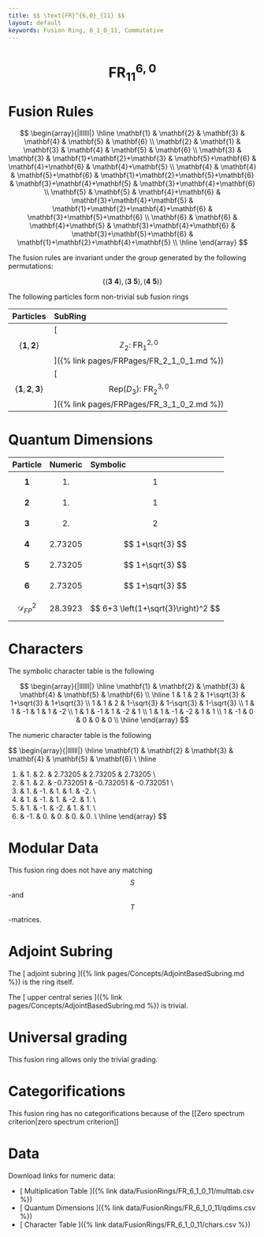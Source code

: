 ```yaml
---
title: $$ \text{FR}^{6,0}_{11} $$
layout: default
keywords: Fusion Ring, 6_1_0_11, Commutative
---
```

# $$ \text{FR}^{6,0}_{11} $$


# Fusion Rules

$$
\begin{array}{|llllll|}
\hline
 \mathbf{1} & \mathbf{2} & \mathbf{3} & \mathbf{4} & \mathbf{5} & \mathbf{6} \\
 \mathbf{2} & \mathbf{1} & \mathbf{3} & \mathbf{4} & \mathbf{5} & \mathbf{6} \\
 \mathbf{3} & \mathbf{3} & \mathbf{1}+\mathbf{2}+\mathbf{3} & \mathbf{5}+\mathbf{6} & \mathbf{4}+\mathbf{6} & \mathbf{4}+\mathbf{5} \\
 \mathbf{4} & \mathbf{4} & \mathbf{5}+\mathbf{6} & \mathbf{1}+\mathbf{2}+\mathbf{5}+\mathbf{6} & \mathbf{3}+\mathbf{4}+\mathbf{5} & \mathbf{3}+\mathbf{4}+\mathbf{6} \\
 \mathbf{5} & \mathbf{5} & \mathbf{4}+\mathbf{6} & \mathbf{3}+\mathbf{4}+\mathbf{5} & \mathbf{1}+\mathbf{2}+\mathbf{4}+\mathbf{6} & \mathbf{3}+\mathbf{5}+\mathbf{6} \\
 \mathbf{6} & \mathbf{6} & \mathbf{4}+\mathbf{5} & \mathbf{3}+\mathbf{4}+\mathbf{6} & \mathbf{3}+\mathbf{5}+\mathbf{6} & \mathbf{1}+\mathbf{2}+\mathbf{4}+\mathbf{5} \\
\hline
\end{array}
$$


The fusion rules are invariant under the group generated by the following permutations:

$$ \left\{(\mathbf{3} \ \mathbf{4}), (\mathbf{3} \ \mathbf{5}), (\mathbf{4} \ \mathbf{5})\right\} $$


The following particles form non-trivial sub fusion rings

| Particles | SubRing |
| :------ | :------ |
| $$ \{\mathbf{1},\mathbf{2}\} $$ | [ $$ \mathbb{Z}_2:\ \text{FR}^{2,0}_{1} $$ ]({% link pages/FRPages/FR_2_1_0_1.md %}) |
| $$ \{\mathbf{1},\mathbf{2},\mathbf{3}\} $$ | [ $$ \left.\text{Rep(}D_3\right):\ \text{FR}^{3,0}_{2} $$ ]({% link pages/FRPages/FR_3_1_0_2.md %}) |


# Quantum Dimensions

| Particle | Numeric | Symbolic |
| :------ | :------ | :------ |
| $$ \mathbf{1} $$ | $$ 1. $$ | $$ 1 $$ |
| $$ \mathbf{2} $$ | $$ 1. $$ | $$ 1 $$ |
| $$ \mathbf{3} $$ | $$ 2. $$ | $$ 2 $$ |
| $$ \mathbf{4} $$ | $$ 2.73205 $$ | $$ 1+\sqrt{3} $$ |
| $$ \mathbf{5} $$ | $$ 2.73205 $$ | $$ 1+\sqrt{3} $$ |
| $$ \mathbf{6} $$ | $$ 2.73205 $$ | $$ 1+\sqrt{3} $$ |
| $$ \mathcal{D}_{FP}^2 $$ | $$ 28.3923 $$ | $$ 6+3 \left(1+\sqrt{3}\right)^2 $$ |

# Characters

The symbolic character table is the following

$$
\begin{array}{|llllll|}
\hline
 \mathbf{1} & \mathbf{2} & \mathbf{3} & \mathbf{4} & \mathbf{5} & \mathbf{6} \\
\hline
 1 & 1 & 2 & 1+\sqrt{3} & 1+\sqrt{3} & 1+\sqrt{3} \\
 1 & 1 & 2 & 1-\sqrt{3} & 1-\sqrt{3} & 1-\sqrt{3} \\
 1 & 1 & -1 & 1 & 1 & -2 \\
 1 & 1 & -1 & 1 & -2 & 1 \\
 1 & 1 & -1 & -2 & 1 & 1 \\
 1 & -1 & 0 & 0 & 0 & 0 \\
\hline
\end{array}
$$

The numeric character table is the following

$$
\begin{array}{|llllll|}
\hline
 \mathbf{1} & \mathbf{2} & \mathbf{3} & \mathbf{4} & \mathbf{5} & \mathbf{6} \\
\hline
 1. & 1. & 2. & 2.73205 & 2.73205 & 2.73205 \\
 1. & 1. & 2. & -0.732051 & -0.732051 & -0.732051 \\
 1. & 1. & -1. & 1. & 1. & -2. \\
 1. & 1. & -1. & 1. & -2. & 1. \\
 1. & 1. & -1. & -2. & 1. & 1. \\
 1. & -1. & 0. & 0. & 0. & 0. \\
\hline
\end{array}
$$

# Modular Data

This fusion ring does not have any matching $$ S $$-and $$ T $$-matrices.

# Adjoint Subring

The [ adjoint subring ]({% link pages/Concepts/AdjointBasedSubring.md %}) is the ring itself.

The [ upper central series ]({% link pages/Concepts/AdjointBasedSubring.md %}) is trivial.

# Universal grading

This fusion ring allows only the trivial grading.

# Categorifications

This fusion ring has no categorifications because of the [[Zero spectrum criterion|zero spectrum criterion]]

# Data

Download links for numeric data:

* [ Multiplication Table ]({% link data/FusionRings/FR_6_1_0_11/multtab.csv %})
* [ Quantum Dimensions ]({% link data/FusionRings/FR_6_1_0_11/qdims.csv %})
* [ Character Table ]({% link data/FusionRings/FR_6_1_0_11/chars.csv %})